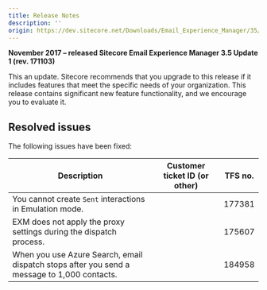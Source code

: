 ```yaml
---
title: Release Notes
description: ''
origin: https://dev.sitecore.net/Downloads/Email_Experience_Manager/35/Email_Experience_Manager_35_Update1/Release_Notes
---
```


**November 2017 – released Sitecore Email Experience Manager 3.5 Update 1 (rev. 171103)**

This an update. Sitecore recommends that you upgrade to this release if it includes features that meet the specific needs of your organization. This release contains significant new feature functionality, and we encourage you to evaluate it.

## Resolved issues

The following issues have been fixed:

 | Description | Customer ticket ID (or other) | TFS no. |
 | --- | --- | --- |
 | You cannot create `Sent` interactions in Emulation mode. |  | 177381 |
 | EXM does not apply the proxy settings during the dispatch process. |  | 175607 |
 | When you use Azure Search, email dispatch stops after you send a message to 1,000 contacts. |  | 184958 |